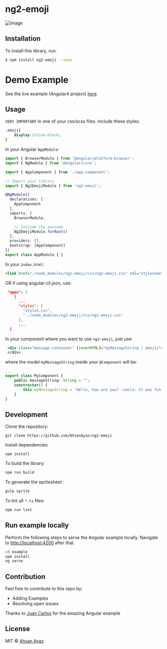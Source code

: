 # ng2-emoji

![image](https://travis-ci.org/AhsanAyaz/ng2-emoji.svg?branch=master)

## Installation

To install this library, run:

```bash
$ npm install ng2-emoji --save
```

# Demo Example
See the live example (Angular4 project) [here](https://ahsanayaz.github.io/ng2-emoji/)


## Usage

`VERY IMPORTANT`
In one of your css/scss files. include these styles:

```css
.emoji{
    display:inline-block;
}
```

In your Angular `AppModule`:

```typescript
import { BrowserModule } from '@angular/platform-browser';
import { NgModule } from '@angular/core';

import { AppComponent } from './app.component';

// Import your library
import { Ng2EmojiModule } from 'ng2-emoji';

@NgModule({
  declarations: [
    AppComponent
  ],
  imports: [
    BrowserModule,

    // Include the awesome
    Ng2EmojiModule.forRoot()
  ],
  providers: [],
  bootstrap: [AppComponent]
})
export class AppModule { }
```

In your `index.html`:
```xml
<link href="./node_modules/ng2-emoji/css/ng2-emoji.css" rel="stylesheet">
```

OR if using angular-cli.json, use:
```json
 "apps": [
    {
      ...
      "styles": [
        "styles.css",
        "../node_modules/ng2-emoji/css/ng2-emoji.css"
      ],
      ...
  ]
```

In your component where you want to use `ng2-emoji`, just use:
```xml
 <div class="message-container" [innerHTML]="myMessageString | emojis">
 </div>
```
where the model `myMessageString` inside your `@Component` will be:

```typescript
...
export class MyComponent {
    public messageString: String = "";
    constructor() {
        this.myMessageString = 'Hello, how are you? :smile: It was fun at the bowling game the other day :joy:';
    }
}
```

## Development

Clone the repository:
```
git clone https://github.com/AhsanAyaz/ng2-emoji
```

Install dependencies
```
npm install
```

To build the library:

```bash
npm run build
```

To generate the spritesheet :

```bash
gulp sprite
```

To lint all `*.ts` files:

```bash
npm run lint
```

## Run example locally
Perform the following steps to serve the Angular example locally.
Navigate to [http://localhost:4200](http://localhost:4200) after that.

```bash
cd example
npm install
ng serve
```

## Contribution
Feel free to contribute to this repo by:
- Adding Examples
- Resolving open issues

Thanks to [Juan Carlos](https://github.com/juanpago) for the amazing Angular example


## License

MIT © [Ahsan Ayaz](ahsan.ubitian@gmail.com)
